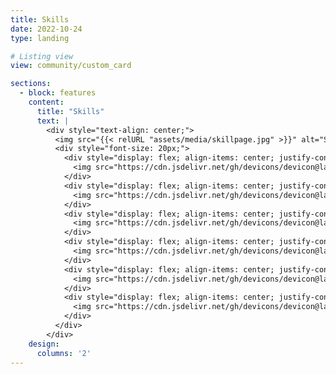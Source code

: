 ```yaml
---
title: Skills
date: 2022-10-24
type: landing

# Listing view
view: community/custom_card

sections:
  - block: features
    content:
      title: "Skills"
      text: |
        <div style="text-align: center;">
          <img src="{{< relURL "assets/media/skillpage.jpg" >}}" alt="Skills Banner" style="max-width: 100%; height: auto; margin-bottom: 20px;">
          <div style="font-size: 20px;">
            <div style="display: flex; align-items: center; justify-content: center; margin: 10px 0;">
              <img src="https://cdn.jsdelivr.net/gh/devicons/devicon@latest/icons/java/java-original.svg" style="width: 30px; margin-right: 10px;" /> JAVA
            </div>
            <div style="display: flex; align-items: center; justify-content: center; margin: 10px 0;">
              <img src="https://cdn.jsdelivr.net/gh/devicons/devicon@latest/icons/python/python-original.svg" style="width: 30px; margin-right: 10px;" /> Python
            </div>
            <div style="display: flex; align-items: center; justify-content: center; margin: 10px 0;">
              <img src="https://cdn.jsdelivr.net/gh/devicons/devicon@latest/icons/spring/spring-original.svg" style="width: 30px; margin-right: 10px;" /> Spring Boot
            </div>
            <div style="display: flex; align-items: center; justify-content: center; margin: 10px 0;">
              <img src="https://cdn.jsdelivr.net/gh/devicons/devicon@latest/icons/csharp/csharp-original.svg" style="width: 30px; margin-right: 10px;" /> C#
            </div>
            <div style="display: flex; align-items: center; justify-content: center; margin: 10px 0;">
              <img src="https://cdn.jsdelivr.net/gh/devicons/devicon@latest/icons/cplusplus/cplusplus-original.svg" style="width: 30px; margin-right: 10px;" /> C++
            </div>
            <div style="display: flex; align-items: center; justify-content: center; margin: 10px 0;">
              <img src="https://cdn.jsdelivr.net/gh/devicons/devicon@latest/icons/react/react-original.svg" style="width: 30px; margin-right: 10px;" /> React
            </div>
          </div>
        </div>
    design:
      columns: '2'
---
```

